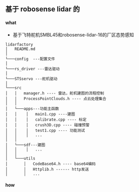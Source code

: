 ## 基于 robosense lidar 的


#### what
- 基于飞特舵机SMBL45和robosense-lidar-16的厂区态势感知
```
lidarfactory
│   README.md
│
└───config  ---配置文件
│   
└───rs_driver ---雷达驱动
│   
└───STSservo ---舵机驱动
│
└───src
│   │   manager.h ---- 雷达，舵机建图的流程控制
│   │   ProcessPointClouds.h ---- 点云处理集合
│   │
│   └───apps---功能主函数
│   │    │   main1.cpp ----建图
│   │    │   calibrate.cpp ---- 标定
│   │    │   crush3D.cpp ---- 碰撞预警
│   │    │   test1.cpp ---- 功能测试
│   │    │   ...
│   │
│   └───sdf---建图
│   │    │   ...
│   │
│   └───utils
│       │   CodeBase64.h ---- base64编码
│       │   Httplib.h ------ http发送
│       │   ...
```
#### how